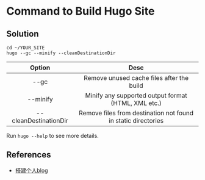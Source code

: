 # Command to Build Hugo Site

## Solution
```
cd ~/YOUR_SITE
hugo --gc --minify --cleanDestinationDir
```

| Option | Desc |
| :--: | :--: |
| --gc | Remove unused cache files after the build |
| --minify | Minify any supported output format (HTML, XML etc.) |
| --cleanDestinationDir | Remove files from destination not found in static directories |

Run `hugo --help` to see more details.

## References
* [搭建个人blog](https://vinurs.me/posts/1a329bf3-fbb7-4006-9714-d3b072826376/)
